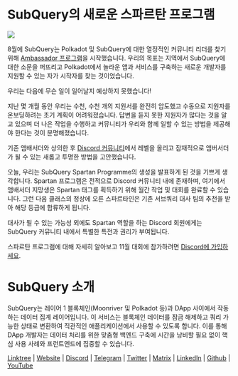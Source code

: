 # SubQuery의 새로운 스파르탄 프로그램

![](https://miro.medi.com/max/1400/1*k5cScGKMiC45i_N-em3x0Q.png)

8월에 SubQuery는 Polkadot 및 SubQuery에 대한 열정적인 커뮤니티 리더를 찾기 위해 [Ambassador 프로그램](https://subquery.medium.com/introducing-the-subquery-ambassador-program-aa82613ab804)을 시작했습니다. 우리의 목표는 지역에서 SubQuery에 대한 소문을 퍼뜨리고 Polkadot에서 놀라운 앱과 서비스를 구축하는 새로운 개발자를 지원할 수 있는 자가 시작자를 찾는 것이었습니다.

우리는 다음에 무슨 일이 일어날지 예상하지 못했습니다!

지난 몇 개월 동안 우리는 수천, 수천 개의 지원서를 완전히 압도했고 수동으로 지원자를 온보딩하려는 초기 계획이 어려워졌습니다. 답변을 듣지 못한 지원자가 많다는 것을 알고 있으며 더 나은 작업을 수행하고 커뮤니티가 우리와 함께 일할 수 있는 방법을 제공해야 한다는 것이 분명해졌습니다.

기존 앰배서더와 상의한 후 [Discord 커뮤니티](https://discord.com/invite/subquery)에서 레벨을 올리고 잠재적으로 앰버서더가 될 수 있는 새롭고 투명한 방법을 고안했습니다.

오늘, 우리는 SubQuery Spartan Programme의 생성을 발표하게 된 것을 기쁘게 생각합니다. Spartan 프로그램은 전적으로 Discord 커뮤니티 내에 존재하며, 여기에서 앰배서더 지망생은 Spartan 태그를 획득하기 위해 월간 작업 및 대회를 완료할 수 있습니다. 그런 다음 클래스의 정상에 오른 스파르타인은 기존 서브쿼리 대사 팀의 추천을 받아 해당 등급에 합류하게 됩니다.

대사가 될 수 있는 가능성 외에도 Spartan 역할을 하는 Discord 회원에게는 SubQuery 커뮤니티 내에서 특별한 특전과 권리가 부여됩니다.

스파르탄 프로그램에 대해 자세히 알아보고 11월 대회에 참가하려면 [Discord에 가입하세요](https://discord.com/invite/subquery).

# SubQuery 소개

SubQuery는 레이어 1 블록체인(Moonriver 및 Polkadot 등)과 DApp 사이에서 작동하는 데이터 집계 레이어입니다. 이 서비스는 블록체인 데이터를 잠금 해제하고 쿼리 가능한 상태로 변환하여 직관적인 애플리케이션에서 사용할 수 있도록 합니다. 이를 통해 DApp 개발자는 데이터 처리를 위한 맞춤형 백엔드 구축에 시간을 낭비할 필요 없이 핵심 사용 사례와 프런트엔드에 집중할 수 있습니다.

​​[Linktree](https://linktr.ee/subquerynetwork) | [Website](https://subquery.network/) | [Discord](https://discord.com/invite/78zg8aBSMG) | [Telegram](https://t.me/subquerynetwork) | [Twitter](https://twitter.com/subquerynetwork) | [Matrix](https://matrix.to/#/#subquery:matrix.org) | [LinkedIn](https://www.linkedin.com/company/subquery) | [Github](https://github.com/subquery/subql) | [YouTube](https://www.youtube.com/channel/UCi1a6NUUjegcLHDFLr7CqLw)
